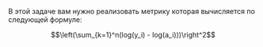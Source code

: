 В этой задаче вам нужно реализовать метрику которая вычисляется по следующей формуле:

$$\left(\sum_{k=1}^n(log(y_i) - log(a_i)))\right^2$$
